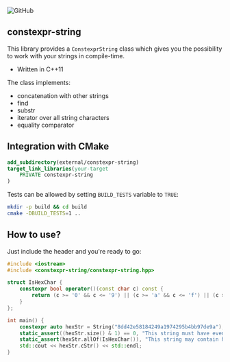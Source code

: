 ![GitHub](https://img.shields.io/github/license/proxict/constexpr-string)

constexpr-string
------------

This library provides a `ConstexprString` class which gives you the possibility to work with your strings in compile-time.
 - Written in C++11

The class implements:
 - concatenation with other strings
 - find
 - substr
 - iterator over all string characters
 - equality comparator
 
Integration with CMake
----------------------------
```cmake
add_subdirectory(external/constexpr-string)
target_link_libraries(your-target
    PRIVATE constexpr-string
)
```

Tests can be allowed by setting `BUILD_TESTS` variable to `TRUE`:
```bash
mkdir -p build && cd build
cmake -DBUILD_TESTS=1 ..
```

How to use?
-----------
Just include the header and you're ready to go:
```c++
#include <iostream>
#include <constexpr-string/constexpr-string.hpp>

struct IsHexChar {
    constexpr bool operator()(const char c) const {
        return (c >= '0' && c <= '9') || (c >= 'a' && c <= 'f') || (c >= 'A' && c <= 'F');
    }
};

int main() {
    constexpr auto hexStr = String("8dd42e58184249a1974295b4bb97de9a");
    static_assert((hexStr.size() & 1) == 0, "This string must have even length");
    static_assert(hexStr.allOf(IsHexChar()), "This string may contain hex chars only");
    std::cout << hexStr.cStr() << std::endl;
}
```
